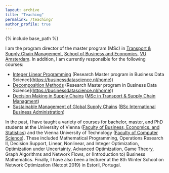 ```yaml
---
layout: archive
title: "Teaching"
permalink: /teaching/
author_profile: true
---
```


{% include base_path %}

<!-- {% for post in site.teaching reversed %}
  {% include archive-single.html %}
{% endfor %}
-->

I am the program director of the master program (MSc) in [Transport & Supply Chain Management](https://vu.nl/en/education/master/transport-and-supply-chain-management), [School of Business and Economics](https://vu.nl/en/about-vu/faculties/school-of-business-and-economics), [VU Amsterdam](https://vu.nl/en). In addition, I am currently responsible for the following courses:
- [Integer Linear Programming](https://businessdatascience.nl/courses/611/integer-linear-programming) (Research Master program in Business Data Science](https://businessdatascience.nl/home))
- [Decomposition Methods](https://businessdatascience.nl/courses/639/decomposition-methods) (Research Master program in Business Data Science](https://businessdatascience.nl/home))
- [Decision Making in Supply Chains](https://studiegids.vu.nl/en/Master/2022-2023/transport-and-supply-chain-management/E_TSCM_DMSC#/) ([MSc in Transport & Supply Chain Managment](https://vu.nl/en/education/master/transport-and-supply-chain-management))
- [Sustainable Management of Global Supply Chains](https://studiegids.vu.nl/en/Bachelor/2022-2023/international-business-administration/E_IBA2_SMG#/) ([BSc International Business Administration](https://vu.nl/en/education/bachelor/international-business-administration))


In the past, I have taught a variety of courses for bachelor, master, and PhD students at the University of Vienna ([Faculty of Business, Economics, and Statistics](https://wirtschaftswissenschaften.univie.ac.at/en/)) and the Vienna University of Technology ([Faculty of Computer Science](https://informatics.tuwien.ac.at)). These included Mathematical Programming, Operations Research II, Decision Support, Linear, Nonlinear, and Integer Optimization, Optimization under Uncertainty, Advanced Optimization, Game Theory, Graph Algorithms and Network Flows, or (Introduction to) Business Mathematics. Finally, I have also been a lecturer at the 8th Winter School on Network Optimization (Netopt 2019) in Estoril, Portugal.

